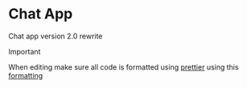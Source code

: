 # Chat App
Chat app version 2.0 rewrite

> [!IMPORTANT]  
> When editing make sure all code is formatted using [prettier](https://prettier.io/) using this [formatting](https://github.com/What-Question-Mark/chat/blob/main/.prettierrc.yml)
